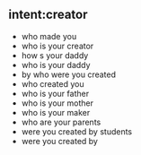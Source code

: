## intent:creator
- who made you
- who is your creator
- how s your daddy
- who is your daddy
- by who were you created
- who created you
- who is your father
- who is your mother
- who is your maker
- who are your parents
- were you created by students
- were you created by
